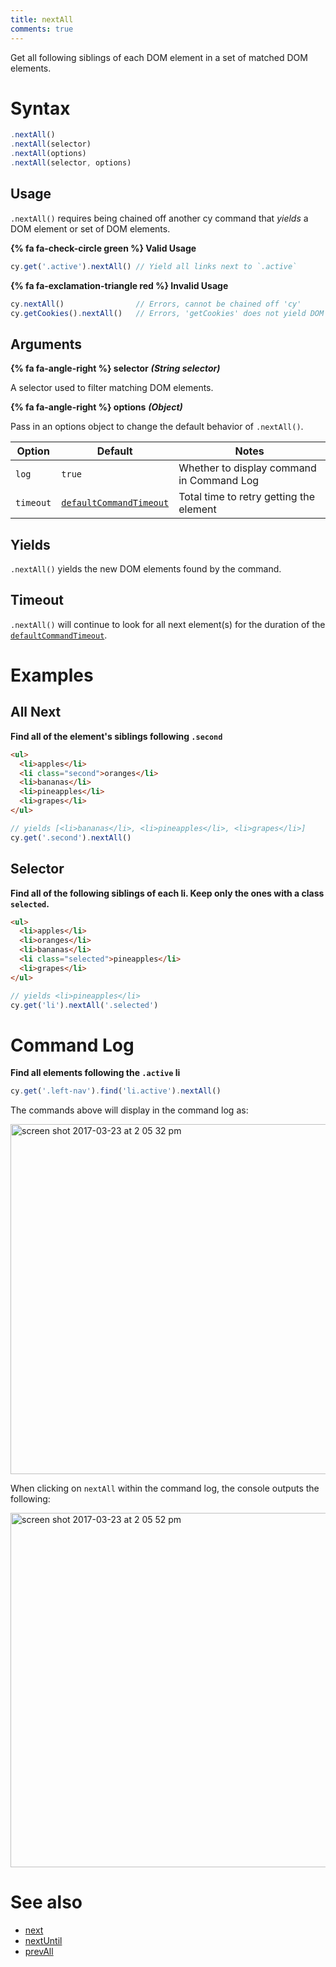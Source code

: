 ```yaml
---
title: nextAll
comments: true
---
```


Get all following siblings of each DOM element in a set of matched DOM elements.

# Syntax

```javascript
.nextAll()
.nextAll(selector)
.nextAll(options)
.nextAll(selector, options)
```

## Usage

`.nextAll()` requires being chained off another cy command that *yields* a DOM element or set of DOM elements.

**{% fa fa-check-circle green %} Valid Usage**

```javascript
cy.get('.active').nextAll() // Yield all links next to `.active`
```

**{% fa fa-exclamation-triangle red %} Invalid Usage**

```javascript
cy.nextAll()                // Errors, cannot be chained off 'cy'
cy.getCookies().nextAll()   // Errors, 'getCookies' does not yield DOM element
```

## Arguments

**{% fa fa-angle-right %} selector**  ***(String selector)***

A selector used to filter matching DOM elements.

**{% fa fa-angle-right %} options**  ***(Object)***

Pass in an options object to change the default behavior of `.nextAll()`.

Option | Default | Notes
--- | --- | ---
`log` | `true` | Whether to display command in Command Log
`timeout` | [`defaultCommandTimeout`](https://on.cypress.io/guides/configuration#timeouts) | Total time to retry getting the element

## Yields

`.nextAll()` yields the new DOM elements found by the command.

## Timeout

`.nextAll()` will continue to look for all next element(s) for the duration of the [`defaultCommandTimeout`](https://on.cypress.io/guides/configuration#timeouts).

# Examples

## All Next

**Find all of the element's siblings following `.second`**

```html
<ul>
  <li>apples</li>
  <li class="second">oranges</li>
  <li>bananas</li>
  <li>pineapples</li>
  <li>grapes</li>
</ul>
```

```javascript
// yields [<li>bananas</li>, <li>pineapples</li>, <li>grapes</li>]
cy.get('.second').nextAll()
```

## Selector

**Find all of the following siblings of each li. Keep only the ones with a class `selected`.**

```html
<ul>
  <li>apples</li>
  <li>oranges</li>
  <li>bananas</li>
  <li class="selected">pineapples</li>
  <li>grapes</li>
</ul>
```

```javascript
// yields <li>pineapples</li>
cy.get('li').nextAll('.selected')
```

# Command Log

**Find all elements following the `.active` li**

```javascript
cy.get('.left-nav').find('li.active').nextAll()
```

The commands above will display in the command log as:

<img width="560" alt="screen shot 2017-03-23 at 2 05 32 pm" src="https://cloud.githubusercontent.com/assets/1271364/24262886/e1513334-0fd1-11e7-93b1-b413a9390828.png">

When clicking on `nextAll` within the command log, the console outputs the following:

<img width="567" alt="screen shot 2017-03-23 at 2 05 52 pm" src="https://cloud.githubusercontent.com/assets/1271364/24262907/f2b7fe78-0fd1-11e7-921c-6eabf6e32abb.png">

# See also

- [next](https://on.cypress.io/api/next)
- [nextUntil](https://on.cypress.io/api/nextuntil)
- [prevAll](https://on.cypress.io/api/prevall)
